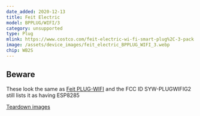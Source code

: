 ```yaml
---
date_added: 2020-12-13
title: Feit Electric 
model: BPPLUG/WIFI/3
category: unsupported
type: Plug
mlink: https://www.costco.com/feit-electric-wi-fi-smart-plug%2C-3-pack.product.100508696.html
image: /assets/device_images/feit_electric_BPPLUG_WIFI_3.webp
chip: WB2S 
---
```


## Beware
These look the same as [Feit PLUG-WIFI](feit_electric-PLUG-WIFI) and the FCC ID SYW-PLUGWIFIG2 still lists it as having ESP8285

[Teardown images](https://imgur.com/a/ZMu7eWV)